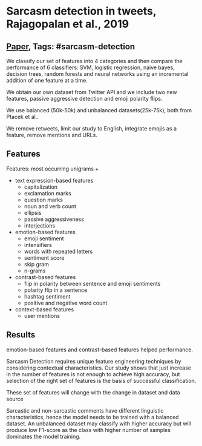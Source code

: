 # Sarcasm detection in tweets, Rajagopalan et al., 2019

## [Paper](https://jadhosn.github.io/projects/CSE575_FinalReport-SarcasmDetection.pdf), Tags: \#sarcasm-detection

We classify our set of features into 4 categories and then compare the performance of 6 classifiers: SVM, logistic regression, naive bayes, decision trees, random forests and neural networks using an incremental addition of one feature at a time.

We obtain our own dataset from Twitter API and we include two new features, passive aggressive detection and emoji polarity flips.

We use balanced (50k-50k) and unbalanced datasets(25k-75k), both from Ptacek et al..

We remove retweets, limit our study to English, integrate emojis as a feature, remove mentions and URLs.

## Features

Features: most occurring unigrams +

* text expression-based features
    - capitalization
    - exclamation marks
    - question marks
    - noun and verb count
    - ellipsis
    - passive aggressiveness
    - interjections
* emotion-based features
    - emoji sentiment
    - intensifiers
    - words with repeated letters
    - sentiment score
    - skip gram
    - n-grams
* contrast-based features 
    - flip in polarity between sentence and emoji sentiments
    - polarity flip in a sentence
    - hashtag sentiment
    - positive and negative word count
* context-based features
    - user mentions

## Results

emotion-based features and contrast-based features helped performance.

Sarcasm Detection requires unique feature engineering techniques by considering contextual characteristics. Our study shows that just increase in the number of features is not enough to achieve high accuracy, but selection of the right set of features is the basis of successful classification. 

These set of features will change with the change in dataset and data source

Sarcastic and non-sarcastic comments have different linguistic characteristics, hence the model needs to be trained with a balanced dataset. An unbalanced dataset may classify with higher accuracy but will produce low F1-score as the class with higher number of samples dominates the model training.